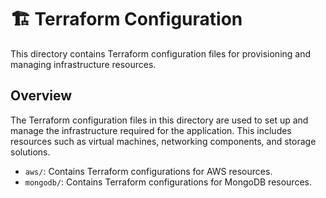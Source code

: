 # 🏗️ Terraform Configuration

This directory contains Terraform configuration files for provisioning and managing infrastructure resources.

## Overview

The Terraform configuration files in this directory are used to set up and manage the infrastructure required for the application. This includes resources such as virtual machines, networking components, and storage solutions.

- `aws/`: Contains Terraform configurations for AWS resources.
- `mongodb/`: Contains Terraform configurations for MongoDB resources.